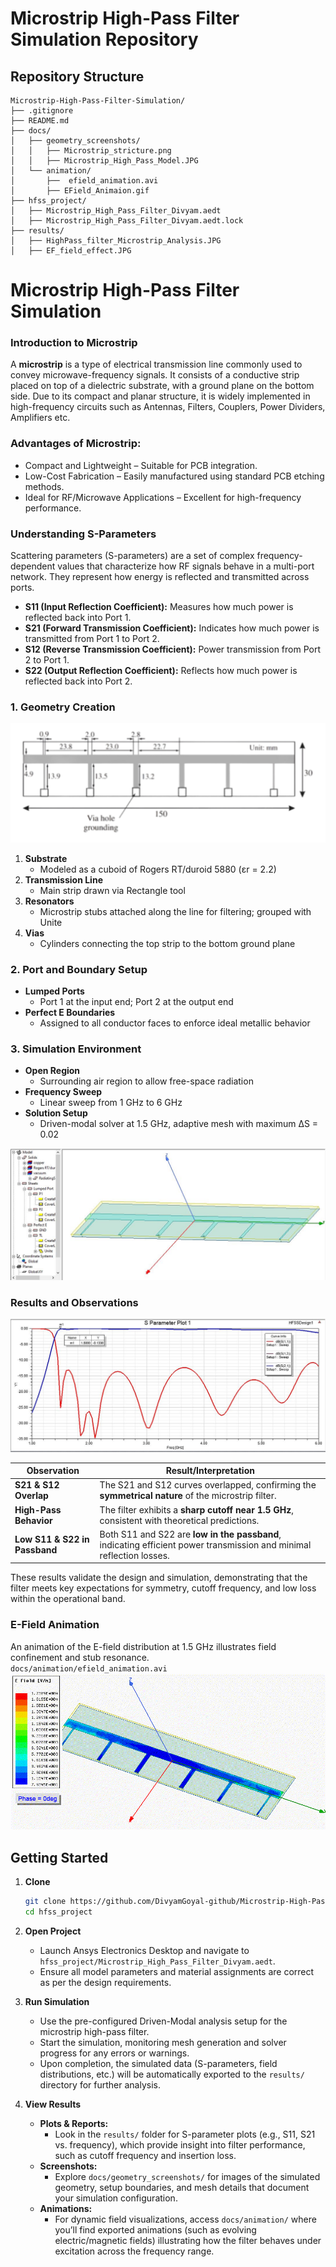 # Microstrip High-Pass Filter Simulation Repository

## Repository Structure

```
Microstrip-High-Pass-Filter-Simulation/
├── .gitignore
├── README.md
├── docs/
│   ├── geometry_screenshots/
│   │   ├── Microstrip_stricture.png
│   │   ├── Microstrip_High_Pass_Model.JPG
│   └── animation/
│       ├──  efield_animation.avi
│       ├── EField_Animaion.gif
├── hfss_project/
│   ├── Microstrip_High_Pass_Filter_Divyam.aedt
│   ├── Microstrip_High_Pass_Filter_Divyam.aedt.lock            
├── results/
│   ├── HighPass_filter_Microstrip_Analysis.JPG
│   ├── EF_field_effect.JPG

```

# Microstrip High-Pass Filter Simulation

### Introduction to Microstrip
A **microstrip** is a type of electrical transmission line commonly used to
convey microwave-frequency signals. It consists of a conductive strip placed on top of a dielectric substrate, with a ground plane on the bottom
side. Due to its compact and planar structure, it is widely implemented in
high-frequency circuits such as Antennas, Filters, Couplers, Power Dividers, Amplifiers etc.
### Advantages of Microstrip:
- Compact and Lightweight – Suitable for PCB integration.
- Low-Cost Fabrication – Easily manufactured using standard PCB
etching methods.
- Ideal for RF/Microwave Applications – Excellent for high-frequency
performance.

### Understanding S-Parameters
Scattering parameters (S-parameters) are a set of complex
frequency-dependent values that characterize how RF signals behave in a
multi-port network. They represent how energy is reflected and transmitted
across ports.

- **S11 (Input Reflection Coefficient):** Measures how much power is
reflected back into Port 1.
- **S21 (Forward Transmission Coefficient):** Indicates how much power
is transmitted from Port 1 to Port 2. 
- **S12 (Reverse Transmission Coefficient):** Power transmission from
Port 2 to Port 1.
- **S22 (Output Reflection Coefficient):** Reflects how much power is
reflected back into Port 2. 

### 1. Geometry Creation
![Structure](docs/geometry_screenshots/microstrip_stricture.png)
1. **Substrate**  
   - Modeled as a cuboid of Rogers RT/duroid 5880 (εr = 2.2)  
2. **Transmission Line**  
   - Main strip drawn via Rectangle tool  
3. **Resonators**  
   - Microstrip stubs attached along the line for filtering; grouped with Unite  
4. **Vias**  
   - Cylinders connecting the top strip to the bottom ground plane  


### 2. Port and Boundary Setup
- **Lumped Ports**  
  - Port 1 at the input end; Port 2 at the output end 
- **Perfect E Boundaries**  
  - Assigned to all conductor faces to enforce ideal metallic behavior  

### 3. Simulation Environment
- **Open Region**  
  - Surrounding air region to allow free-space radiation  
- **Frequency Sweep**  
  - Linear sweep from 1 GHz to 6 GHz 
- **Solution Setup**  
  - Driven-modal solver at 1.5 GHz, adaptive mesh with maximum ΔS = 0.02

![Environment](docs/geometry_screenshots/Microstrip_High_Pass_Model.JPG)
### Results and Observations

![Results](results/HighPass_filter_Microstrip_Analysis.JPG)

| Observation             | Result/Interpretation                                                                                       |
|-------------------------|------------------------------------------------------------------------------------------------------------|
| **S21 & S12 Overlap**   | The S21 and S12 curves overlapped, confirming the **symmetrical nature** of the microstrip filter.         |
| **High-Pass Behavior**  | The filter exhibits a **sharp cutoff near 1.5 GHz**, consistent with theoretical predictions.              |
| **Low S11 & S22 in Passband** | Both S11 and S22 are **low in the passband**, indicating efficient power transmission and minimal reflection losses. |

These results validate the design and simulation, demonstrating that the filter meets key expectations for symmetry, cutoff frequency, and low loss within the operational band.

### E-Field Animation
An animation of the E-field distribution at 1.5 GHz illustrates field confinement and stub resonance.  
`docs/animation/efield_animation.avi`
![Electric Field Animation](docs/animation/EField_Animaion.gif)


## Getting Started

1. **Clone**  
   ```bash
   git clone https://github.com/DivyamGoyal-github/Microstrip-High-Pass-Filter-ANSYS-HFSS-Simulation.git
   cd hfss_project
   ```
2. **Open Project**  
   - Launch Ansys Electronics Desktop and navigate to `hfss_project/Microstrip_High_Pass_Filter_Divyam.aedt`.  
   - Ensure all model parameters and material assignments are correct as per the design requirements.

3. **Run Simulation**  
   - Use the pre-configured Driven-Modal analysis setup for the microstrip high-pass filter.  
   - Start the simulation, monitoring mesh generation and solver progress for any errors or warnings.  
   - Upon completion, the simulated data (S-parameters, field distributions, etc.) will be automatically exported to the `results/` directory for further analysis.

4. **View Results**  
   - **Plots & Reports:**  
     - Look in the `results/` folder for S-parameter plots (e.g., S11, S21 vs. frequency), which provide insight into filter performance, such as cutoff frequency and insertion loss.  
   - **Screenshots:**  
     - Explore `docs/geometry_screenshots/` for images of the simulated geometry, setup boundaries, and mesh details that document your simulation configuration.  
   - **Animations:**  
     - For dynamic field visualizations, access `docs/animation/` where you’ll find exported animations (such as evolving electric/magnetic fields) illustrating how the filter behaves under excitation across the frequency range.
